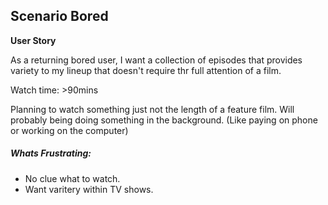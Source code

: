 ## Scenario Bored

**User Story**

As a returning bored user, I want a collection of episodes that provides variety to my lineup that doesn't require thr full attention of a film.

Watch time: >90mins

Planning to watch something just not the length of a feature film. Will probably being doing something in the background. (Like paying on phone or working on the computer)

##### Whats Frustrating:
- No clue what to watch.
- Want varitery within TV shows.